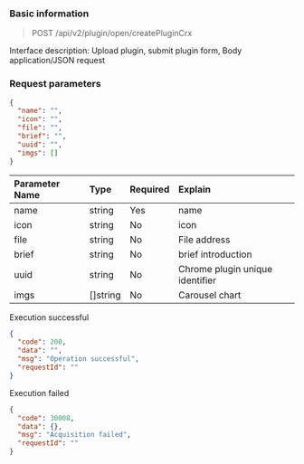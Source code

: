 ### Basic information

> POST /api/v2/plugin/open/createPluginCrx

Interface description: Upload plugin, submit plugin form, Body application/JSON request

### Request parameters

```json
{
  "name": "",
  "icon": "",
  "file": "",
  "brief": "",
  "uuid": "",
  "imgs": []
}
```

|Parameter Name|Type|Required|Explain|
|:----| :-- | :-- | :--- |
| name | string | Yes | name |
| icon | string | No | icon |
| file | string | No | File address |
| brief | string | No | brief introduction |
| uuid | string | No | Chrome plugin unique identifier |
| imgs | []string | No | Carousel chart |

Execution successful

```json
{
  "code": 200,
  "data": "",
  "msg": "Operation successful",
  "requestId": ""
}
```

Execution failed

```json
{
  "code": 30008,
  "data": {},
  "msg": "Acquisition failed",
  "requestId": ""
}
```

